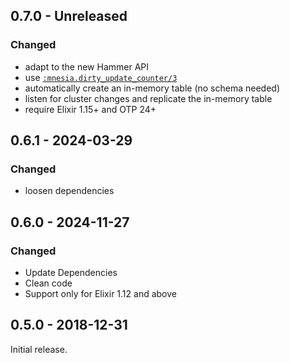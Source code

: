 ## 0.7.0 - Unreleased

### Changed

- adapt to the new Hammer API
- use [`:mnesia.dirty_update_counter/3`](https://www.erlang.org/doc/apps/mnesia/mnesia.html#dirty_update_counter/3)
- automatically create an in-memory table (no schema needed)
- listen for cluster changes and replicate the in-memory table
- require Elixir 1.15+ and OTP 24+

## 0.6.1 - 2024-03-29

### Changed

- loosen dependencies 

## 0.6.0 - 2024-11-27

### Changed

- Update Dependencies
- Clean code
- Support only for Elixir 1.12 and above

## 0.5.0 - 2018-12-31

Initial release.
